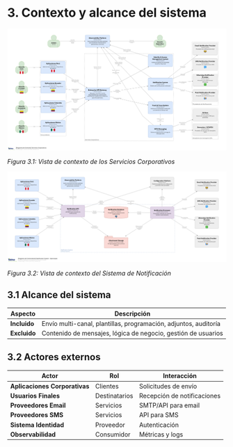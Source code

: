 # 3. Contexto y alcance del sistema

![Servicios Corporativos - Vista de Contexto](/diagrams/servicios-corporativos/corporate_services.png)

*Figura 3.1: Vista de contexto de los Servicios Corporativos*

![Sistema de Notificación - Vista de Contexto](/diagrams/servicios-corporativos/notification_system.png)

*Figura 3.2: Vista de contexto del Sistema de Notificación*

## 3.1 Alcance del sistema

| Aspecto | Descripción |
|---------|-------------|
| **Incluido** | Envío multi-canal, plantillas, programación, adjuntos, auditoría |
| **Excluido** | Contenido de mensajes, lógica de negocio, gestión de usuarios |

## 3.2 Actores externos

| Actor | Rol | Interacción |
|-------|-----|-------------|
| **Aplicaciones Corporativas** | Clientes | Solicitudes de envío |
| **Usuarios Finales** | Destinatarios | Recepción de notificaciones |
| **Proveedores Email** | Servicios | SMTP/API para email |
| **Proveedores SMS** | Servicios | API para SMS |
| **Sistema Identidad** | Proveedor | Autenticación |
| **Observabilidad** | Consumidor | Métricas y logs |
